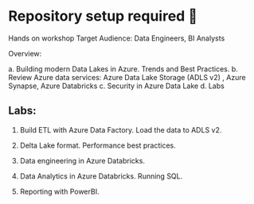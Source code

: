 # Repository setup required :wave:
Hands on workshop
Target Audience: Data Engineers, BI Analysts
 
Overview: 
 
a.      Building modern Data Lakes in Azure. Trends and Best Practices.
b.      Review Azure data services:
		Azure Data Lake Storage  (ADLS v2) , 
		Azure Synapse,
		Azure Databricks
c. Security in Azure Data Lake
d.  Labs
 
Labs:
-----
 
1. Build ETL with Azure Data Factory.  Load the data to ADLS v2.
 
2. Delta Lake format. Performance best practices.
 
3. Data engineering in Azure Databricks.
 
4. Data Analytics in Azure Databricks. Running SQL.
 
5. Reporting with PowerBI.
